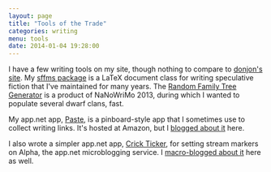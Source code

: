 ```yaml
---
layout: page
title: "Tools of the Trade"
categories: writing
menu: tools
date: 2014-01-04 19:28:00
---
```

I have a few writing tools on my site, though nothing to compare to [donjon's site](http://donjon.bin.sh).  My [sffms package](/sffms/) is a LaTeX document class for writing speculative fiction that I've maintained for many years.  The [Random Family Tree Generator](/tools/family-tree-generator/) is a product of NaNoWriMo 2013, during which I wanted to populate several dwarf clans, fast.

My app.net app, [Paste](http://paste-app.net), is a pinboard-style app that I sometimes use to collect writing links.  It's hosted at Amazon, but I [blogged about it](/blog/2013/09/13/paste/) here.

I also wrote a simpler app.net app, [Crick Ticker](http://crick-ticker.mcdemarco.net/), for setting stream markers on Alpha, the app.net microblogging service. I [macro-blogged about it](/blog/2014/07/21/crick-ticker/) here as well.
